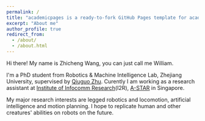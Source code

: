 ```yaml
---
permalink: /
title: "academicpages is a ready-to-fork GitHub Pages template for academic personal websites"
excerpt: "About me"
author_profile: true
redirect_from: 
  - /about/
  - /about.html
---
```


Hi there! My name is Zhicheng Wang, you can just call me William.

I'm a PhD student from Robotics & Machine Intelligence Lab, Zhejiang University, supervised by [Qiuguo Zhu](https://person.zju.edu.cn/0011353). Curently I am working as a research assistant at [Institute of Infocomm Research](https://www.a-star.edu.sg/i2r/home)(I2R), [A-STAR](https://www.a-star.edu.sg/) in Singapore.

My major research interests are legged robotics and locomotion, artificial intelligence and motion planning. I hope to replicate human and other creatures' abilities on robots on the future.  

